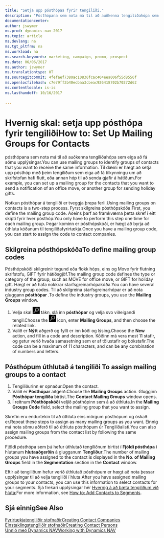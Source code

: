 ```yaml
---
title: "Setja upp pósthópaa fyrir tengiliði."
description: "Pósthópana sem nota má til að auðkenna tengiliðahópa sem eiga að fá sömu upplýsingar, t.d. fyrir markaðsherferð eða kynningu."
documentationcenter: 
author: jswymer
ms.prod: dynamics-nav-2017
ms.topic: article
ms.devlang: na
ms.tgt_pltfrm: na
ms.workload: na
ms.search.keywords: marketing, campaign, promo, prospect
ms.date: 06/06/2017
ms.author: jswymer
ms.translationtype: HT
ms.sourcegitcommit: 4fefaef7380ac10836fcac404eea006f55d8556f
ms.openlocfilehash: c7e79ff2b40ecbaa3cbeac926418702b70272d62
ms.contentlocale: is-is
ms.lasthandoff: 10/16/2017

---
```

# <a name="how-to-set-up-mailing-groups-for-contacts"></a><span data-ttu-id="a7a6e-103">Hvernig skal: setja upp pósthópa fyrir tengiliði</span><span class="sxs-lookup"><span data-stu-id="a7a6e-103">How to: Set Up Mailing Groups for Contacts</span></span>
<span data-ttu-id="a7a6e-104">pósthópana sem nota má til að auðkenna tengiliðahópa sem eiga að fá sömu upplýsingar.</span><span class="sxs-lookup"><span data-stu-id="a7a6e-104">You can use mailing groups to identify groups of contacts that you want to receive the same information.</span></span> <span data-ttu-id="a7a6e-105">Til dæmi er hægt að setja upp pósthóp með þeim tengiliðum sem eiga að fá tilkynningu um að skrifstofan hafi flutt, eða annan hóp til að senda gjafir á hátíðum.</span><span class="sxs-lookup"><span data-stu-id="a7a6e-105">For example, you can set up a mailing group for the contacts that you want to send a notification of an office move, or another group for sending holiday gifts.</span></span>

<span data-ttu-id="a7a6e-106">Notkun pósthópar á tengiliði er tveggja þrepa ferli.</span><span class="sxs-lookup"><span data-stu-id="a7a6e-106">Using mailing groups on contacts is a two-step process.</span></span> <span data-ttu-id="a7a6e-107">Fyrst skilgreina pósthópskóða.</span><span class="sxs-lookup"><span data-stu-id="a7a6e-107">First, you define the mailing group code.</span></span> <span data-ttu-id="a7a6e-108">Aðeins þarf að framkvæma þetta skref í eitt skipti fyrir hver pósthóp.</span><span class="sxs-lookup"><span data-stu-id="a7a6e-108">You only have to perform this step one time for each mailing group.</span></span> <span data-ttu-id="a7a6e-109">Þegar kominn er pósthópskóði, er hægt að byrja að úthluta kóðanum til tengiliðafyrirtækja.</span><span class="sxs-lookup"><span data-stu-id="a7a6e-109">Once you have a mailing group code, you can start to assign the code to contact companies.</span></span>

## <a name="to-define-mailing-group-codes"></a><span data-ttu-id="a7a6e-110">Skilgreina pósthópskóða</span><span class="sxs-lookup"><span data-stu-id="a7a6e-110">To define mailing group codes</span></span>
<span data-ttu-id="a7a6e-111">Pósthópskóði skilgreinir tegund eða flokk hóps, eins og Move fyrir flutning skrifstofu, GIFT fyrir hátíðsgjöf.</span><span class="sxs-lookup"><span data-stu-id="a7a6e-111">The mailing group code defines the type or category of the group, such as MOVE for office move, or GIFT for holiday gift.</span></span> <span data-ttu-id="a7a6e-112">Hægt er að hafa nokkrar starfsgreinarhópakóða.</span><span class="sxs-lookup"><span data-stu-id="a7a6e-112">You can have several industry group codes.</span></span> <span data-ttu-id="a7a6e-113">Til að skilgreina starfsgreinarhópar er að nota gluggann **pósthópar** .</span><span class="sxs-lookup"><span data-stu-id="a7a6e-113">To define the industry groups, you use the **Mailing Groups** window.</span></span>

1. <span data-ttu-id="a7a6e-114">Velja skal ![Leit að síðu eða skýrslu](media/ui-search/search_small.png "Leit að síðu eða skýrslu táknið") tákn, slá inn **pósthópar** og velja svo viðeigandi tengil.</span><span class="sxs-lookup"><span data-stu-id="a7a6e-114">Choose the ![Search for Page or Report](media/ui-search/search_small.png "Search for Page or Report icon") icon, enter **Mailing Groups**, and then choose the related link.</span></span>
2. <span data-ttu-id="a7a6e-115">Valið er **Nýtt** aðgerð og fyllt er inn kóði og lýsing.</span><span class="sxs-lookup"><span data-stu-id="a7a6e-115">Choose the **New** action, and fill in a code and description.</span></span> <span data-ttu-id="a7a6e-116">Kóðinn má vera mest 11 stafir, og getur verið hvaða samasetning sem er af tölustafir og bókstafir.</span><span class="sxs-lookup"><span data-stu-id="a7a6e-116">The code can be a maximum of 11 characters, and can be any combination of numbers and letters.</span></span>

## <span data-ttu-id="a7a6e-117"><a name="AssignMailGroupContact"></a> Pósthópum úthlutað á tengiliði</span><span class="sxs-lookup"><span data-stu-id="a7a6e-117"><a name="AssignMailGroupContact"></a> To assign mailing groups to a contact</span></span>
1. <span data-ttu-id="a7a6e-118">Tengiliðurinn er opnaður.</span><span class="sxs-lookup"><span data-stu-id="a7a6e-118">Open the contact.</span></span>
2. <span data-ttu-id="a7a6e-119">Valið er **Pósthópar** aðgerð.</span><span class="sxs-lookup"><span data-stu-id="a7a6e-119">Choose the **Mailing Groups** action.</span></span> <span data-ttu-id="a7a6e-120">Glugginn **Pósthópar tengiliða** birtist.</span><span class="sxs-lookup"><span data-stu-id="a7a6e-120">The **Contact Mailing Groups** window opens.</span></span>
3. <span data-ttu-id="a7a6e-121">Í reitnum **Pósthópskóði** veljið pósthópinn sem á að úthluta.</span><span class="sxs-lookup"><span data-stu-id="a7a6e-121">In the **Mailing Groups Code** field, select the mailing group that you want to assign.</span></span>

<span data-ttu-id="a7a6e-122">Skrefin eru endurtekin til að úthluta eins mörgum pósthópum og óskað er.</span><span class="sxs-lookup"><span data-stu-id="a7a6e-122">Repeat these steps to assign as many mailing groups as you want.</span></span> <span data-ttu-id="a7a6e-123">Einnig má nota sömu aðferð til að úthluta pósthópum úr Tengiliðalisti.</span><span class="sxs-lookup"><span data-stu-id="a7a6e-123">You can also assign mailing groups from the contact list by following the same procedure.</span></span>

<span data-ttu-id="a7a6e-124">Fjöldi pósthópa sem þú hefur úthlutað tengiliðnum birtist í **Fjöldi pósthópa** í hlutanum **hlutaaðgerðin** á glugganum **Tengliður**.</span><span class="sxs-lookup"><span data-stu-id="a7a6e-124">The number of mailing groups you have assigned to the contact is displayed in the **No. of Mailing Groups** field in the **Segmentation** section in the **Contact** window.</span></span>

<span data-ttu-id="a7a6e-125">Eftir að tengiliðum hefur verið úthlutað pósthópum er hægt að nota þessar upplýsingar til að velja tengiliði í hluta.</span><span class="sxs-lookup"><span data-stu-id="a7a6e-125">After you have assigned mailing groups to your contacts, you can use this information to select contacts for your segments.</span></span> <span data-ttu-id="a7a6e-126">Sjá frekari upplýsingar hér [Hvernig á að bæta tengiliðum við hluta:](marketing-add-contact-segment.md)</span><span class="sxs-lookup"><span data-stu-id="a7a6e-126">For more information, see [How to: Add Contacts to Segments](marketing-add-contact-segment.md).</span></span>

## <a name="see-also"></a><span data-ttu-id="a7a6e-127">Sjá einnig</span><span class="sxs-lookup"><span data-stu-id="a7a6e-127">See Also</span></span>
[<span data-ttu-id="a7a6e-128">Fyrirtækjatengiliðir stofnaðir</span><span class="sxs-lookup"><span data-stu-id="a7a6e-128">Creating Contact Companies</span></span>](marketing-create-contact-companies.md)  
[<span data-ttu-id="a7a6e-129">Einstaklingstengiliðir stofnaðir</span><span class="sxs-lookup"><span data-stu-id="a7a6e-129">Creating Contact Persons</span></span>](marketing-create-contact-persons.md)  
[<span data-ttu-id="a7a6e-130">Unnið með Dynamics NAV</span><span class="sxs-lookup"><span data-stu-id="a7a6e-130">Working with Dynamics NAV</span></span>](ui-work-product.md)

